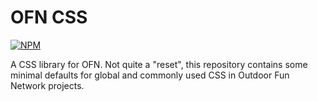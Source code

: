 # OFN CSS

[![NPM](https://nodei.co/npm/ofn-css.png?mini=true)](https://npmjs.org/package/ofn-css)


A CSS library for OFN. Not quite a "reset", this repository contains some minimal defaults for global and commonly used CSS in Outdoor Fun Network projects.
